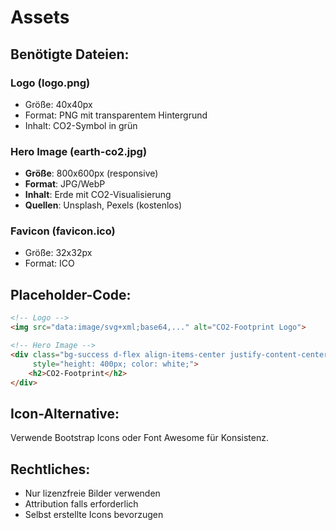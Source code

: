 # Assets

## Benötigte Dateien:

### Logo (logo.png)
- Größe: 40x40px
- Format: PNG mit transparentem Hintergrund
- Inhalt: CO2-Symbol in grün

### Hero Image (earth-co2.jpg)
- **Größe**: 800x600px (responsive)
- **Format**: JPG/WebP
- **Inhalt**: Erde mit CO2-Visualisierung
- **Quellen**: Unsplash, Pexels (kostenlos)

### Favicon (favicon.ico)
- Größe: 32x32px 
- Format: ICO

## Placeholder-Code:

```html
<!-- Logo -->
<img src="data:image/svg+xml;base64,..." alt="CO2-Footprint Logo">

<!-- Hero Image -->
<div class="bg-success d-flex align-items-center justify-content-center" 
     style="height: 400px; color: white;">
    <h2>CO2-Footprint</h2>
</div>
```

## Icon-Alternative:
Verwende Bootstrap Icons oder Font Awesome für Konsistenz.

## Rechtliches:
- Nur lizenzfreie Bilder verwenden
- Attribution falls erforderlich
- Selbst erstellte Icons bevorzugen 